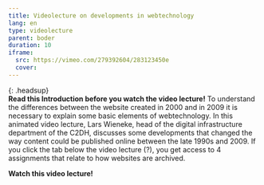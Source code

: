 ```yaml
---
title: Videolecture on developments in webtechnology 
lang: en
type: videolecture
parent: boder
duration: 10 
iframe:
  src: https://vimeo.com/279392604/283123450e
  cover:
---
```


{: .headsup}                            
**Read this Introduction before you watch the video lecture!**
To understand the differences between the website created in 2000 and in 2009 it is necessary to explain some basic elements of webtechnology. In this animated video lecture, Lars Wieneke, head of the digital infrastructure department of the C2DH, discusses some developments that changed the way content could be published online between the late 1990s and 2009.
If you click the tab below the video lecture (?), you get access to 4 assignments that relate to how websites are archived. 



**Watch this video lecture!**


<!-- more -->

